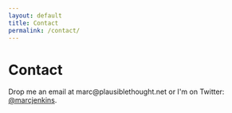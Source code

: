 ```yaml
---
layout: default
title: Contact
permalink: /contact/
---
```


# Contact

<p>Drop me an email at marc@plausiblethought.net or I'm on Twitter: <a href="http://www.twitter.com/marcjenkins">@marcjenkins</a>.</p>